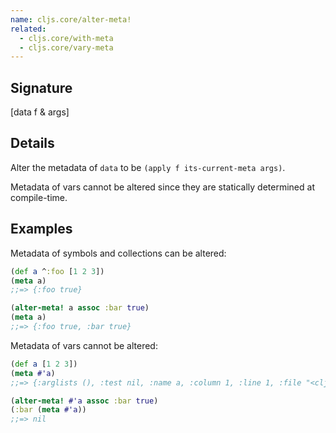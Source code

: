 ```yaml
---
name: cljs.core/alter-meta!
related:
  - cljs.core/with-meta
  - cljs.core/vary-meta
---
```


## Signature
[data f & args]


## Details

Alter the metadata of `data` to be `(apply f its-current-meta args)`.

Metadata of vars cannot be altered since they are statically determined at compile-time.


## Examples

Metadata of symbols and collections can be altered:

```clj
(def a ^:foo [1 2 3])
(meta a)
;;=> {:foo true}

(alter-meta! a assoc :bar true)
(meta a)
;;=> {:foo true, :bar true}
```

Metadata of vars cannot be altered:

```clj
(def a [1 2 3])
(meta #'a)
;;=> {:arglists (), :test nil, :name a, :column 1, :line 1, :file "<cljs repl>", :doc nil, :ns cljs.user}

(alter-meta! #'a assoc :bar true)
(:bar (meta #'a))
;;=> nil
```
